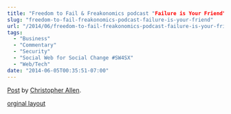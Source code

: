 ```yaml
---
title: "Freedom to Fail & Freakonomics podcast "Failure is Your Friend""
slug: "freedom-to-fail-freakonomics-podcast-failure-is-your-friend"
url: "/2014/06/freedom-to-fail-freakonomics-podcast-failure-is-your-friend.html"
tags:
  - "Business"
  - "Commentary"
  - "Security"
  - "Social Web for Social Change #SW4SX"
  - "Web/Tech"
date: "2014-06-05T00:35:51-07:00"
---
```

<div id="fb-root"></div> <script>(function(d, s, id) { var js, fjs = d.getElementsByTagName(s)[0]; if (d.getElementById(id)) return; js = d.createElement(s); js.id = id; js.src = "//connect.facebook.net/en_US/all.js#xfbml=1"; fjs.parentNode.insertBefore(js, fjs); }(document, 'script', 'facebook-jssdk'));</script>
<div class="fb-post" data-href="https://www.facebook.com/ChristopherRayAllen/posts/10152460526140540" data-width="600"><div class="fb-xfbml-parse-ignore"><a href="https://www.facebook.com/ChristopherRayAllen/posts/10152460526140540">Post</a> by <a href="https://www.facebook.com/ChristopherRayAllen">Christopher Allen</a>.</div></div>
<p class="previous"><a href="/previous/2014/06/freedom-to-fail-freakonomics-podcast-failure-is-your-friend.html" rel="syndication">orginal layout</a></p>

